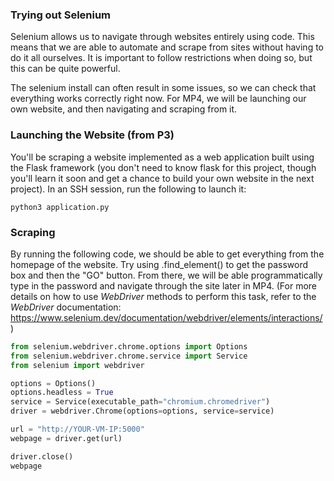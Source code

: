 ### Trying out Selenium

Selenium allows us to navigate through websites entirely using code. 
This means that we are able to automate and scrape from sites without 
having to do it all ourselves. It is important to follow restrictions 
when doing so, but this can be quite powerful. 

The selenium install can often result in some issues, so we can check
that everything works correctly right now. For MP4, we will be launching
our own website, and then navigating and scraping from it.


### Launching the Website (from P3)

You'll be scraping a website implemented as a web application built
using the Flask framework (you don't need to know flask for this
project, though you'll learn it soon and get a chance to build your
own website in the next project).  In an SSH session, run the
following to launch it:

```
python3 application.py
```

### Scraping

By running the following code, we should be able to get everything 
from the homepage of the website. Try using .find_element() to get
the password box and then the "GO" button. From there, we will be able
programmatically type in the password and navigate through the site 
later in MP4. (For more details on how to use *WebDriver* methods to perform this task, refer to the *WebDriver* documentation: https://www.selenium.dev/documentation/webdriver/elements/interactions/)

```python
from selenium.webdriver.chrome.options import Options
from selenium.webdriver.chrome.service import Service
from selenium import webdriver

options = Options()
options.headless = True
service = Service(executable_path="chromium.chromedriver")
driver = webdriver.Chrome(options=options, service=service)

url = "http://YOUR-VM-IP:5000"
webpage = driver.get(url)

driver.close()
webpage
```